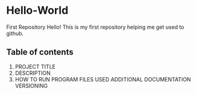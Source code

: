 # Hello-World
First Repository
Hello! This is my first repository helping me get used to github.

## Table of contents

1. PROJECT TITLE
2. DESCRIPTION
3. HOW TO RUN PROGRAM
 FILES USED
 ADDITIONAL DOCUMENTATION
 VERSIONING
